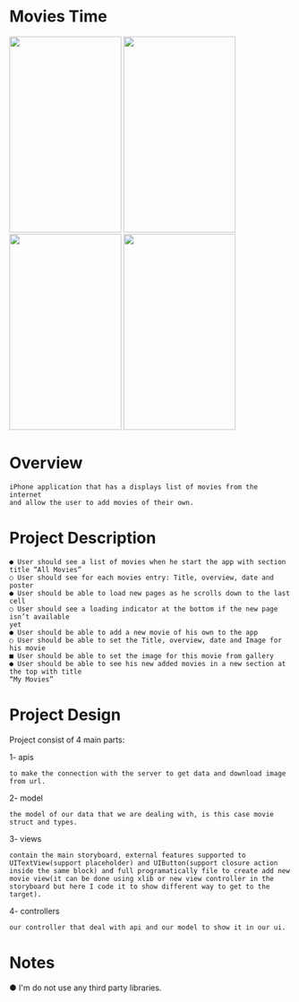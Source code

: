 # Movies Time
<p float="left">
<img src="https://user-images.githubusercontent.com/19923951/53302215-d1d82800-3864-11e9-87d4-068f6f8d3497.png" height="350" width="200"/>
<img src="https://user-images.githubusercontent.com/19923951/53302217-e6b4bb80-3864-11e9-9312-08d48ff5acf3.png" height="350" width="200"/>
<img src="https://user-images.githubusercontent.com/19923951/53302230-03e98a00-3865-11e9-8e63-561339724042.png" height="350" width="200"/>
<img src="https://user-images.githubusercontent.com/19923951/53302726-0bf7f880-386a-11e9-9920-92d19bfe97ee.png" height="350" width="200"/>
</p>

Overview
=======
    iPhone application that has a displays list of movies from the internet
    and allow the user to add movies of their own.
    
Project Description
===============
    ● User should see a list of movies when he start the app with section title “All Movies”
    ○ User should see for each movies entry: Title, overview, date and poster
    ● User should be able to load new pages as he scrolls down to the last cell
    ○ User should see a loading indicator at the bottom if the new page isn’t available
    yet
    ● User should be able to add a new movie of his own to the app
    ○ User should be able to set the Title, overview, date and Image for his movie
    ■ User should be able to set the image for this movie from gallery
    ● User should be able to see his new added movies in a new section at the top with title
    “My Movies”

Project Design
============
Project consist of 4 main parts:

1- apis

    to make the connection with the server to get data and download image from url.
2- model

    the model of our data that we are dealing with, is this case movie struct and types.
3- views

    contain the main storyboard, external features supported to UITextView(support placeholder) and UIButton(support closure action inside the same block) and full programatically file to create add new movie view(it can be done using xlib or new view controller in the storyboard but here I code it to show different way to get to the target).
4- controllers

    our controller that deal with api and our model to show it in our ui.

Notes
=====
● I'm do not use any third party libraries.
